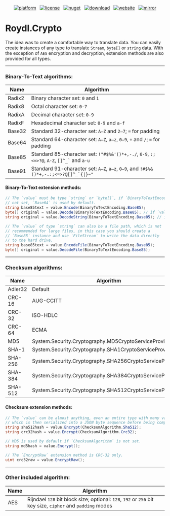 <p align="center"><a href="https://dotnet.microsoft.com/download/dotnet/5.0"><img src="https://img.shields.io/badge/core-%3E=%20v5.0-lightgrey.svg?style=flat&logo=.net&logoColor=white" alt="platform"></a> &nbsp; <a href="https://github.com/Roydl/Crypto/blob/master/LICENSE.txt"><img src="https://img.shields.io/github/license/Roydl/Crypto.svg?style=flat" alt="license"></a> &nbsp; <a href="https://www.nuget.org/packages/Roydl.Crypto"><img src="https://img.shields.io/badge/nuget-%20v1.0.2-lightgrey.svg?style=flat&logo=nuget&logoColor=white" alt="nuget"></a> &nbsp; <a href="https://github.com/Roydl/Crypto/archive/master.zip"><img src="https://img.shields.io/badge/download-source-yellow.svg?style=flat" alt="download"></a> &nbsp; <a href="https://www.si13n7.com"><img src="https://img.shields.io/website/https/www.si13n7.com.svg?style=flat&down_color=red&down_message=offline&up_color=limegreen&up_message=online&logo=data%3Aimage%2Fpng%3Bbase64%2CiVBORw0KGgoAAAANSUhEUgAAAA4AAAAOCAYAAAAfSC3RAAAAAXNSR0IArs4c6QAAAARnQU1BAACxjwv8YQUAAAAJcEhZcwAADsMAAA7DAcdvqGQAAAEwSURBVDhPxZJNSgNBEIXnCp5AcCO4CmaTRRaKBhdCFkGCCKLgz2Y2RiQgCiqZzmi3CG4COj0X8ApewSt4Ba%2FQ9leZGpyVG8GComtq3qv3qmeS%2Fw9nikHMd5sVn3bqLx7zom1NcW8z%2F6G9CjoPm722rPEv45EJ21vD0O30AvX12IWDvTRsrPXrnjPlUYO0u3McVpZXhch5cnguZ7vVDWfpjRAZgPqc%2BIMEgKQe9Pfr0xn%2FBqZJjAUNQKilp5cC1gHYYz8Usc3OQsTz9HZWK5BMJwFDwrbWbuIXhfhg%2FDpWuE2mK5lEgQtiz4baU14u3V09i5peiipy6qVAxFWtZiflJiq8AAiIZx1CnxpStGmEpEHDZf4r2pUd%2BMjYxomoxJofo4L%2FHqyR57OF6vEvIkm%2BAYRc%2BWd4P97CAAAAAElFTkSuQmCC" alt="website"></a> &nbsp; <a href="https://www.si13n7.de"><img src="https://img.shields.io/website/https/www.si13n7.de.svg?style=flat&down_color=red&down_message=offline&label=mirror&up_color=limegreen&up_message=online&logo=data%3Aimage%2Fpng%3Bbase64%2CiVBORw0KGgoAAAANSUhEUgAAAA4AAAAOCAYAAAAfSC3RAAAAAXNSR0IArs4c6QAAAARnQU1BAACxjwv8YQUAAAAJcEhZcwAADsMAAA7DAcdvqGQAAAEwSURBVDhPxZJNSgNBEIXnCp5AcCO4CmaTRRaKBhdCFkGCCKLgz2Y2RiQgCiqZzmi3CG4COj0X8ApewSt4Ba%2FQ9leZGpyVG8GComtq3qv3qmeS%2Fw9nikHMd5sVn3bqLx7zom1NcW8z%2F6G9CjoPm722rPEv45EJ21vD0O30AvX12IWDvTRsrPXrnjPlUYO0u3McVpZXhch5cnguZ7vVDWfpjRAZgPqc%2BIMEgKQe9Pfr0xn%2FBqZJjAUNQKilp5cC1gHYYz8Usc3OQsTz9HZWK5BMJwFDwrbWbuIXhfhg%2FDpWuE2mK5lEgQtiz4baU14u3V09i5peiipy6qVAxFWtZiflJiq8AAiIZx1CnxpStGmEpEHDZf4r2pUd%2BMjYxomoxJofo4L%2FHqyR57OF6vEvIkm%2BAYRc%2BWd4P97CAAAAAElFTkSuQmCC" alt="mirror"></a></p>

# Roydl.Crypto

The idea was to create a comfortable way to translate data. You can easily create instances of any type to translate  `Stream`, `byte[]` or `string` data. With the exception of `AES` encryption and decryption, extension methods are also provided for all types.

---


### Binary-To-Text algorithms:

| Name | Algorithm |
| ---- | ---- |
| Radix2 | Binary character set: `0` and `1` |
| Radix8 | Octal character set: `0-7` |
| RadixA | Decimal character set: `0-9` |
| RadixF | Hexadecimal character set: `0-9` and `a-f` |
| Base32 | Standard 32-character set: `A–Z` and `2–7`; `=` for padding |
| Base64 | Standard 64-character set: `A–Z`, `a–z`, `0–9`, `+` and `/`; `=` for padding |
| Base85 | Standard 85-character set: `!"#$%&'()*+,-./`, `0-9`, `:;<=>?@`, `A-Z`, <code>[]^_&#96;</code> and `a-u` |
| Base91 | Standard 91-character set: `A–Z`, `a–z`, `0–9`, and <code>!&#35;$%&amp;()*+,-.:;&lt;=&gt;?@[]^_&#96;{&#124;}~&quot;</code> |

#### Binary-To-Text extension methods:
```cs
// The `value` must be type `string` or `byte[]`, if `BinaryToTextEncoding` is
// not set, `Base64` is used by default.
string base85text = value.Encode(BinaryToTextEncoding.Base85);
byte[] original = value.Decode(BinaryToTextEncoding.Base85); // if `value` to decode is `byte[]`
string original = value.DecodeString(BinaryToTextEncoding.Base85); // if `value` to decode is `string`

// The `value` of type `string` can also be a file path, which is not
// recommended for large files, in this case you should create a
// `Base85` instance and use `FileStream` to write the data directly
// to the hard drive. 
string base85text = value.EncodeFile(BinaryToTextEncoding.Base85);
byte[] original = value.DecodeFile(BinaryToTextEncoding.Base85);
```

---

### Checksum algorithms:

| Name | Algorithm |
| ---- | ---- |
| Adler32 | Default |
| CRC-16 | AUG-CCITT |
| CRC-32 | ISO-HDLC |
| CRC-64 | ECMA |
| MD5 | System.Security.Cryptography.MD5CryptoServiceProvider() |
| SHA-1 | System.Security.Cryptography.SHA1CryptoServiceProvider() |
| SHA-256 | System.Security.Cryptography.SHA256CryptoServiceProvider() |
| SHA-384 | System.Security.Cryptography.SHA384CryptoServiceProvider() |
| SHA-512 | System.Security.Cryptography.SHA512CryptoServiceProvider() |

#### Checksum extension methods:
```cs
// The `value` can be almost anything, even an entire type with many values,
// which is then serialized into a JSON byte sequence before being computed. 
string sha512hash = value.Encrypt(ChecksumAlgorithm.Sha512);
string crc32hash = value.Encrypt(ChecksumAlgorithm.Crc32);

// MD5 is used by default if `ChecksumAlgorithm` is not set.
string md5hash = value.Encrypt();

// The `EncryptRaw` extension method is CRC-32 only.
uint crc32raw = value.EncryptRaw();
```

---

### Other included algorithm:

| Name | Algorithm |
| ---- | ---- |
| AES | Rijndael `128` bit block size; optional: `128`, `192` or `256` bit key size, `cipher` and `padding` modes |
